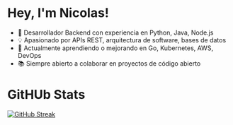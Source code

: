 
# Hey, I'm Nicolas!

* 🚀 Desarrollador Backend con experiencia en Python, Java, Node.js
* 💡 Apasionado por APIs REST, arquitectura de software, bases de datos
* 🔧 Actualmente aprendiendo o mejorando en Go, Kubernetes, AWS, DevOps
* 📚 Siempre abierto a colaborar en proyectos de código abierto  

# GitHUb Stats

[![GitHub Streak](https://github-readme-streak-stats.herokuapp.com?user=NicolasKQS&theme=dark&hide_border=FALSO&short_numbers=FALSO)](https://git.io/streak-stats)
